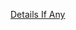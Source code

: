[Details If Any](https://github.com/deathbybandaid/piholeparser/blob/master/RecentRunLogs/parsingscripts/PLgeneral.md)

